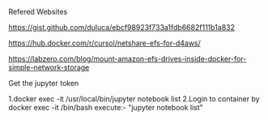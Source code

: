 Refered Websites

https://gist.github.com/duluca/ebcf98923f733a1fdb6682f111b1a832

https://hub.docker.com/r/cursol/netshare-efs-for-d4aws/


https://labzero.com/blog/mount-amazon-efs-drives-inside-docker-for-simple-network-storage

Get the jupyter token

1.docker exec -it <container name or ID> /usr/local/bin/jupyter notebook list
2.Login to container by docker exec -it <container name or ID>  /bin/bash
   execute:- "jupyter notebook list"
